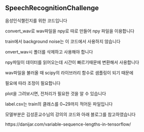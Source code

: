 ## SpeechRecognitionChallenge

<p>음성인식챌린지를 위한 코드입니다

<p>convert_wav로 wav파일을 npy로 따로 만들어 npy 파일을 이용합니다
<p>train에서 background noise는 이 코드에서 사용하지 않습니다
<p>onvert_wav시 폴더를 삭제하고 사용해야 합니다
<p>npy파일이 데이터를 읽어오는데 시간이 빠르기때문에 변환해서 사용합니다
<p>wav파일을 불러올 때 scipy의 라이브러리 함수로 샘플링이 되기 때문에
<p>필요에 따라 조정이 필요합니다
<p>plot을 그려보시면, 전처리가 필요한 것을 알 수 있습니다
  
<p>label.csv는 train의 클래스를 0~29까지 적어둔 파일입니다
  
<p>모델부분은 김성훈교수님의 강의의 코드와 아래 블로그를 참고하였습니다
<p>https://danijar.com/variable-sequence-lengths-in-tensorflow/
